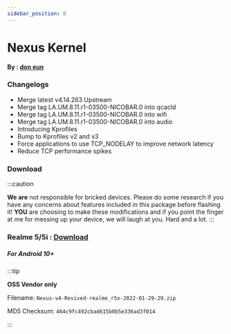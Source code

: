 ```yaml
---
sidebar_position: 0
---
```


# Nexus Kernel #

**By : [don eun](https://t.me/eun0115)**

### Changelogs ###
- Merge latest v4.14.263 Upstream
- Merge tag LA.UM.8.11.r1-03500-NICOBAR.0 into qcacld
- Merge tag LA.UM.8.11.r1-03500-NICOBAR.0 into wifi
- Merge tag LA.UM.8.11.r1-03500-NICOBAR.0 into audio
- Introducing Kprofiles
- Bump to Kprofiles v2 and v3
- Force applications to use TCP_NODELAY to improve network latency
- Reduce TCP performance spikes


### Download ###

:::caution


**We are** not responsible for bricked devices. Please
do some research if you have any concerns about features included in this package
before flashing it! **YOU** are choosing to make these modifications and if
you point the finger at me for messing up your device, we will laugh at you. Hard and a lot.
:::


### Realme 5/5i : [Download](https://kharame.tk/r5x/eun/Nexus%20Kernel) ###

##### For Android 10+ #####

:::tip

**OSS Vendor only**
 
Filename: `Nexus-v4-Revived-realme_r5x-2022-01-29-29.zip`

MD5 Checksum: `464c9fc492cbad615b0b5e336ad3f014`	

:::

